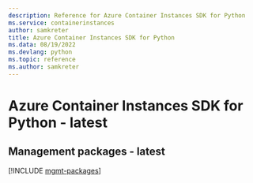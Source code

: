 ```yaml
---
description: Reference for Azure Container Instances SDK for Python
ms.service: containerinstances
author: samkreter
title: Azure Container Instances SDK for Python
ms.data: 08/19/2022
ms.devlang: python
ms.topic: reference
ms.author: samkreter
---
```

# Azure Container Instances SDK for Python - latest

## Management packages - latest
[!INCLUDE [mgmt-packages](container-instances-mgmt-index.md)]